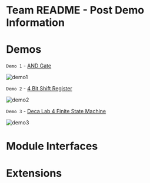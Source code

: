 # Team README - Post Demo Information 


# Demos 
`Demo 1` - [AND Gate](https://github.com/ImperialCollegeLondon/hlp2020-verilog2/blob/team-README/team/demo-files/and_gate.v)

![demo1](https://github.com/ImperialCollegeLondon/hlp2020-verilog2/blob/team-README/team/readme-screenshots/andgate.png)

`Demo 2` - [4 Bit Shift Register](https://github.com/ImperialCollegeLondon/hlp2020-verilog2/blob/team-README/team/demo-files/shift_reg_next_state.v)

![demo2]([https://../readme-screenshots/shiftregister.png](https://github.com/ImperialCollegeLondon/hlp2020-verilog2/blob/team-README/team/readme-screenshots/shiftregister.png))

`Demo 3` - [Deca Lab 4 Finite State Machine](https://github.com/ImperialCollegeLondon/hlp2020-verilog2/blob/team-README/team/demo-files/deca4-fsm.v)

![demo3](https://github.com/ImperialCollegeLondon/hlp2020-verilog2/blob/team-README/team/readme-screenshots/deca4fsm.png)

# Module Interfaces 

# Extensions

